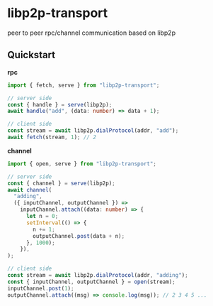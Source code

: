 # libp2p-transport

peer to peer rpc/channel communication based on libp2p

## Quickstart

**rpc**

```typescript
import { fetch, serve } from "libp2p-transport";

// server side
const { handle } = serve(libp2p);
await handle("add", (data: number) => data + 1);

// client side
const stream = await libp2p.dialProtocol(addr, "add");
await fetch(stream, 1); // 2
```

**channel**

```typescript
import { open, serve } from "libp2p-transport";

// server side
const { channel } = serve(libp2p);
await channel(
  "adding",
  ({ inputChannel, outputChannel }) =>
    inputChannel.attach((data: number) => {
      let n = 0;
      setInterval(() => {
        n += 1;
        outputChannel.post(data + n);
      }, 1000);
    }),
);

// client side
const stream = await libp2p.dialProtocol(addr, "adding");
const { inputChannel, outputChannel } = open(stream);
inputChannel.post(1);
outputChannel.attach((msg) => console.log(msg)); // 2 3 4 5 ...
```
